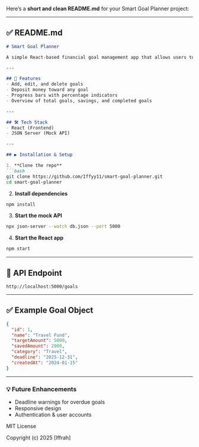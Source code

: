 Here’s a **short and clean README.md** for your Smart Goal Planner project:

---

## ✅ **README.md**

````markdown
# Smart Goal Planner

A simple React-based financial goal management app that allows users to create, edit, delete, and track savings goals. It uses `json-server` for a mock backend and supports deposits with real-time progress tracking.

---

## 🚀 Features
- Add, edit, and delete goals
- Deposit money toward any goal
- Progress bars with percentage indicators
- Overview of total goals, savings, and completed goals

---

## 🛠 Tech Stack
- React (Frontend)
- JSON Server (Mock API)

---

## ▶️ Installation & Setup

1. **Clone the repo**
```bash
git clone https://github.com/Iffyy11/smart-goal-planner.git
cd smart-goal-planner
````

2. **Install dependencies**

```bash
npm install
```

3. **Start the mock API**

```bash
npx json-server --watch db.json --port 5000
```

4. **Start the React app**

```bash
npm start
```

---

## 📌 API Endpoint

`http://localhost:5000/goals`

---

## ✅ Example Goal Object

```json
{
  "id": 1,
  "name": "Travel Fund",
  "targetAmount": 5000,
  "savedAmount": 2000,
  "category": "Travel",
  "deadline": "2025-12-31",
  "createdAt": "2024-01-15"
}
```

---

### 💡 Future Enhancements

* Deadline warnings for overdue goals
* Responsive design
* Authentication & user accounts

MIT License

Copyright (c) 2025 [Iffrah]
